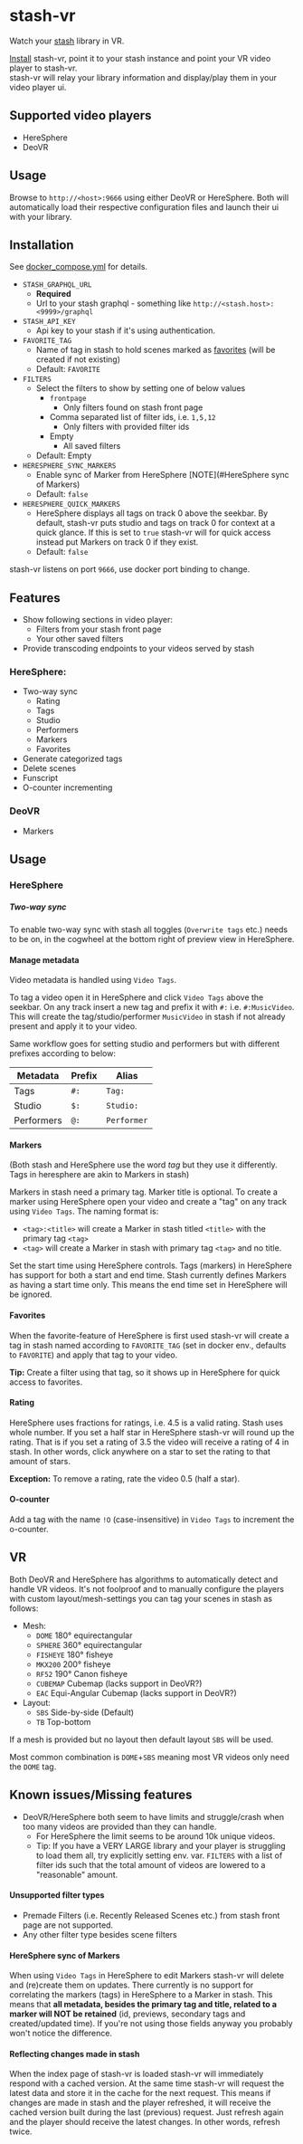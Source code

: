 # stash-vr
Watch your [stash](https://github.com/stashapp/stash) library in VR.

[Install](#Installation) stash-vr, point it to your stash instance and point your VR video player to stash-vr.\
stash-vr will relay your library information and display/play them in your video player ui.

## Supported video players
* HereSphere
* DeoVR

## Usage
Browse to `http://<host>:9666` using either DeoVR or HereSphere.
Both will automatically load their respective configuration files and launch their ui with your library.

## Installation
See [docker_compose.yml](docker-compose.yml) for details.

* `STASH_GRAPHQL_URL` 
  * **Required**
  * Url to your stash graphql - something like `http://<stash.host>:<9999>/graphql`
* `STASH_API_KEY` 
  * Api key to your stash if it's using authentication. 
* `FAVORITE_TAG` 
  * Name of tag in stash to hold scenes marked as [favorites](#favorites) (will be created if not existing)
  * Default: `FAVORITE`
* `FILTERS`
  * Select the filters to show by setting one of below values
    * `frontpage`
      * Only filters found on stash front page
    * Comma separated list of filter ids, i.e. `1,5,12`
      * Only filters with provided filter ids
    * Empty
      * All saved filters
  * Default: Empty 
* `HERESPHERE_SYNC_MARKERS`
  * Enable sync of Marker from HereSphere [NOTE](#HereSphere sync of Markers)
  * Default: `false`
* `HERESPHERE_QUICK_MARKERS`
  * HereSphere displays all tags on track 0 above the seekbar. By default, stash-vr puts studio and tags on track 0 for context at a quick glance. If this is set to `true` stash-vr will for quick access instead put Markers on track 0 if they exist. 
  * Default: `false`

stash-vr listens on port `9666`, use docker port binding to change.

## Features
* Show following sections in video player:
  - Filters from your stash front page
  - Your other saved filters
* Provide transcoding endpoints to your videos served by stash

### HereSphere:
* Two-way sync
  * Rating
  * Tags
  * Studio
  * Performers
  * Markers
  * Favorites
* Generate categorized tags
* Delete scenes
* Funscript
* O-counter incrementing

### DeoVR
* Markers

## Usage
### HereSphere
##### Two-way sync
To enable two-way sync with stash all toggles (`Overwrite tags` etc.) needs to be on, in the cogwheel at the bottom right of preview view in HereSphere.
#### Manage metadata
Video metadata is handled using `Video Tags`.

To tag a video open it in HereSphere and click `Video Tags` above the seekbar.
On any track insert a new tag and prefix it with `#:` i.e. `#:MusicVideo`.
This will create the tag/studio/performer `MusicVideo` in stash if not already present and apply it to your video.

Same workflow goes for setting studio and performers but with different prefixes according to below:

|Metadata|Prefix| Alias |
|--------|------|-------|
|Tags|`#:`|`Tag:`|
|Studio|`$:`|`Studio:`|
|Performers|`@:`|`Performer`|

#### Markers
(Both stash and HereSphere use the word _tag_ but they use it differently. Tags in heresphere are akin to Markers in stash)

Markers in stash need a primary tag. Marker title is optional.
To create a marker using HereSphere open your video and create a "tag" on any track using `Video Tags`.
The naming format is:
* `<tag>:<title>` will create a Marker in stash titled `<title>` with the primary tag `<tag>`
* `<tag>` will create a Marker in stash with primary tag `<tag>` and no title.
  
Set the start time using HereSphere controls. 
Tags (markers) in HereSphere has support for both a start and end time. 
Stash currently defines Markers as having a start time only. This means the end time set in HereSphere will be ignored.

#### Favorites
When the favorite-feature of HereSphere is first used stash-vr will create a tag in stash named according to `FAVORITE_TAG` (set in docker env., defaults to `FAVORITE`) and apply that tag to your video.

**Tip:** Create a filter using that tag, so it shows up in HereSphere for quick access to favorites.

#### Rating
HereSphere uses fractions for ratings, i.e. 4.5 is a valid rating. Stash uses whole number.
If you set a half star in HereSphere stash-vr will round up the rating. That is if you set a rating of 3.5 the video will receive a rating of 4 in stash.
In other words, click anywhere on a star to set the rating to that amount of stars.

**Exception:** To remove a rating, rate the video 0.5 (half a star). 

#### O-counter
Add a tag with the name `!O` (case-insensitive) in `Video Tags` to increment the o-counter.

## VR
Both DeoVR and HereSphere has algorithms to automatically detect and handle VR videos.
It's not foolproof and to manually configure the players with custom layout/mesh-settings you can tag your scenes in stash as follows:

* Mesh:
  - `DOME` 180° equirectangular
  - `SPHERE` 360° equirectangular
  - `FISHEYE` 180° fisheye
  - `MKX200` 200° fisheye
  - `RF52` 190° Canon fisheye
  - `CUBEMAP` Cubemap (lacks support in DeoVR?)
  - `EAC` Equi-Angular Cubemap (lacks support in DeoVR?)
* Layout:
  - `SBS` Side-by-side (Default)
  - `TB` Top-bottom

If a mesh is provided but no layout then default layout `SBS` will be used.

Most common combination is `DOME`+`SBS` meaning most VR videos only need the `DOME` tag.

## Known issues/Missing features
* DeoVR/HereSphere both seem to have limits and struggle/crash when too many videos are provided than they can handle.
  * For HereSphere the limit seems to be around 10k unique videos.
  * Tip: If you have a VERY LARGE library and your player is struggling to load them all, try explicitly setting env. var. `FILTERS` with a list of filter ids such that the total amount of videos are lowered to a "reasonable" amount.

#### Unsupported filter types
* Premade Filters (i.e. Recently Released Scenes etc.) from stash front page are not supported.
* Any other filter type besides scene filters

#### HereSphere sync of Markers
When using `Video Tags` in HereSphere to edit Markers stash-vr will delete and (re)create them on updates.
There currently is no support for correlating the markers (tags) in HereSphere to a Marker in stash.
This means that **all metadata, besides the primary tag and title, related to a marker will NOT be retained** (id, previews, secondary tags and created/updated time). If you're not using those fields anyway you probably won't notice the difference.

#### Reflecting changes made in stash
When the index page of stash-vr is loaded stash-vr will immediately respond with a cached version. At the same time stash-vr will request the latest data and store it in the cache for the next request.
This means if changes are made in stash and the player refreshed, it will receive the cached version built during the last (previous) request.
Just refresh again and the player should receive the latest changes. In other words, refresh twice.
